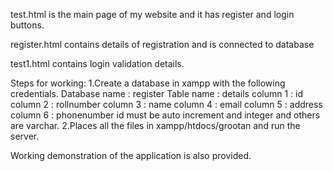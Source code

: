 test.html is the main page of my website and it has register and login buttons.

register.html contains details of registration and is connected to database

test1.html contains login validation details.

Steps for working:
1.Create a database in xampp with the following credentials.
	Database name : register
	Table name    : details
	column 1 : id 
	column 2 : rollnumber
	column 3 : name
	column 4 : email
	column 5 : address
	column 6 : phonenumber
	id must be auto increment and integer and others are varchar.
2.Places all the files in xampp/htdocs/grootan and run the server.

Working demonstration of the application is also provided.
